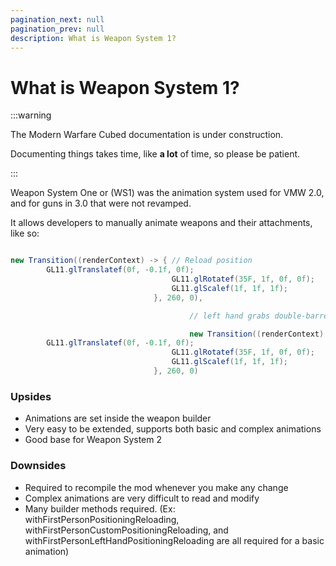 ```yaml
---
pagination_next: null
pagination_prev: null
description: What is Weapon System 1?
---
```



# What is Weapon System 1?

:::warning

The Modern Warfare Cubed documentation is under construction.

Documenting things takes time, like **a lot** of time, so please be patient.

:::

Weapon System One or (WS1) was the animation system used for VMW 2.0, and for guns in 3.0 that were not revamped.

It allows developers to manually animate weapons and their attachments, like so: 


```java

new Transition((renderContext) -> { // Reload position
        GL11.glTranslatef(0f, -0.1f, 0f);
                                    GL11.glRotatef(35F, 1f, 0f, 0f);
                                    GL11.glScalef(1f, 1f, 1f);
                                }, 260, 0),

                                        // left hand grabs double-barrel

                                        new Transition((renderContext) -> { // Reload position
        GL11.glTranslatef(0f, -0.1f, 0f);
                                    GL11.glRotatef(35F, 1f, 0f, 0f);
                                    GL11.glScalef(1f, 1f, 1f);
                                }, 260, 0)
```

### Upsides
* Animations are set inside the weapon builder
* Very easy to be extended, supports both basic and complex animations 
* Good base for Weapon System 2

### Downsides 
* Required to recompile the mod whenever you make any change
* Complex animations are very difficult to read and modify
* Many builder methods required. (Ex: withFirstPersonPositioningReloading, withFirstPersonCustomPositioningReloading, and withFirstPersonLeftHandPositioningReloading are all required for a basic animation)